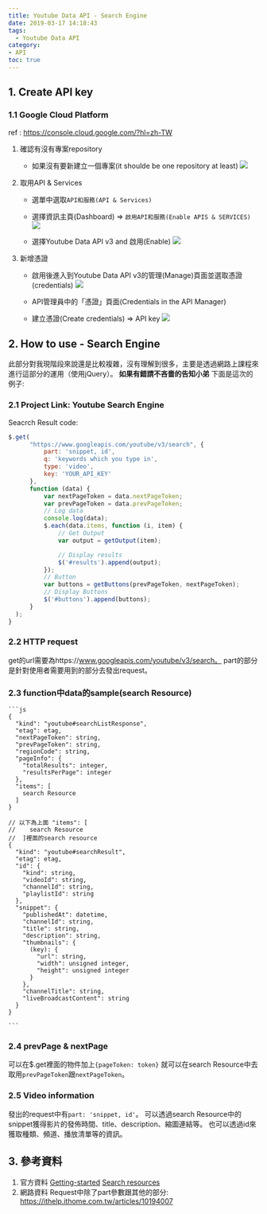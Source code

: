 ```yaml
---
title: Youtube Data API - Search Engine
date: 2019-03-17 14:18:43
tags:
  - Youtube Data API
category: 
- API
toc: true
---
```


## 1. Create API key
### 1.1 Google Cloud Platform
ref : https://console.cloud.google.com/?hl=zh-TW
1. 確認有沒有專案repository
    * 如果沒有要新建立一個專案(it shoulde be one repository at least)
    ![](https://i.imgur.com/C1uYFCf.png)

2. 取用API & Services
    * 選單中選取`API和服務(API & Services)`
    * 選擇資訊主頁(Dashboard) => `啟用API和服務(Enable APIS & SERVICES)`
    ![](https://i.imgur.com/74Uj0fc.png)

    * 選擇Youtube Data API v3 and 啟用(Enable)
    ![](https://i.imgur.com/jNhGNEi.png)

3. 新增憑證
    * 啟用後進入到Youtube Data API v3的管理(Manage)頁面並選取憑證(credentials)
    ![](https://i.imgur.com/QFkkGXe.png)

    * API管理員中的「憑證」頁面(Credentials in the API Manager)
    * 建立憑證(Create credentials) => API key
    ![](https://i.imgur.com/Jy4dXS1.png)


## 2. How to use - Search Engine
此部分對我現階段來說還是比較複雜，沒有理解到很多，主要是透過網路上課程來進行這部分的運用（使用jQuery）。
**如果有錯請不吝嗇的告知小弟**
下面是這次的例子:
### 2.1 Project Link: Youtube Search Engine
Seacrch Result code: 

```js
$.get(
      "https://www.googleapis.com/youtube/v3/search", {
          part: 'snippet, id',
          q: 'keywords which you type in',
          type: 'video',
          key: 'YOUR_API_KEY'
      },
      function (data) {
          var nextPageToken = data.nextPageToken;
          var prevPageToken = data.prevPageToken;
          // Log data
          console.log(data);
          $.each(data.items, function (i, item) {
              // Get Output
              var output = getOutput(item);

              // Display results
              $('#results').append(output);
          });
          // Button
          var buttons = getButtons(prevPageToken, nextPageToken);
          // Display Buttons
          $('#buttons').append(buttons);
      }
  );
}
```

### 2.2 HTTP request
get的url需要為https://www.googleapis.com/youtube/v3/search。
part的部分是針對使用者需要用到的部分去發出request。
### 2.3 function中data的sample(search Resource)

    ```js
    {
      "kind": "youtube#searchListResponse",
      "etag": etag,
      "nextPageToken": string,
      "prevPageToken": string,
      "regionCode": string,
      "pageInfo": {
        "totalResults": integer,
        "resultsPerPage": integer
      },
      "items": [
        search Resource
      ]
    }

    // 以下為上面 "items": [
    //    search Resource
    //  ]裡面的search resource
    {
      "kind": "youtube#searchResult",
      "etag": etag,
      "id": {
        "kind": string,
        "videoId": string,
        "channelId": string,
        "playlistId": string
      },
      "snippet": {
        "publishedAt": datetime,
        "channelId": string,
        "title": string,
        "description": string,
        "thumbnails": {
          (key): {
            "url": string,
            "width": unsigned integer,
            "height": unsigned integer
          }
        },
        "channelTitle": string,
        "liveBroadcastContent": string
      }
    }

    ```

### 2.4 prevPage & nextPage
可以在$.get裡面的物件加上`{pageToken: token}`
就可以在search Resource中去取用`prevPageToken`跟`nextPageToken`。

### 2.5 Video information
發出的request中有`part: 'snippet, id'`。
可以透過search Resource中的snippet獲得影片的發佈時間、title、description、縮圖連結等。
也可以透過id來獲取種類、頻道、播放清單等的資訊。

## 3. 參考資料
1. 官方資料
    [Getting-started](https://developers.google.com/youtube/v3/getting-started)
    [Search resources](https://developers.google.com/youtube/v3/docs/search#resource)
2. 網路資料
    Request中除了part參數跟其他的部分: https://ithelp.ithome.com.tw/articles/10194007